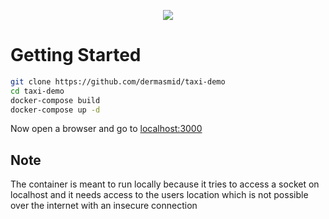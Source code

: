 <p align="center">
    <img src="https://res.cloudinary.com/dermasmid/image/upload/v1603739999/taxi-icon_ndy6wy.png">
</p>

# Getting Started

``` bash
git clone https://github.com/dermasmid/taxi-demo
cd taxi-demo
docker-compose build
docker-compose up -d

```

Now open a browser and go to [localhost:3000](http://localhost:3000/)

## Note

The container is meant to run locally because it tries to access a socket on localhost
and it needs access to the users location which is not possible over the internet with an insecure connection
